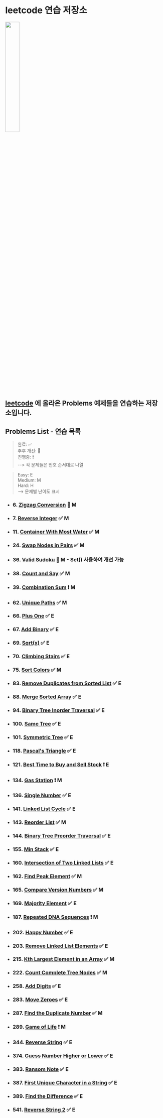 # leetcode 연습 저장소

<img src="https://user-images.githubusercontent.com/99525990/157272133-38648eef-5a8e-4431-b0df-a78e16c07a28.png" width=30% />

## <a href="https://leetcode.com/problemset/all/" target="_blank" rel="noopener">leetcode</a> 에 올라온 Problems 예제들을 연습하는 저장소입니다.

## Problems List - 연습 목록

> 완료: ✅<br>
> 추후 개선: 🔆<br>
> 진행중: ❗️<br>
> --> 각 문제들은 번호 순서대로 나열

> Easy: E<br>
> Medium: M<br>
> Hard: H<br>
> --> 문제별 난이도 표시

- ### 6. <a href="https://leetcode.com/problems/zigzag-conversion/" target="_blank" rel="noopener">Zigzag Conversion</a> 🔆 M
- ### 7. <a href="https://leetcode.com/problems/reverse-integer/" target="_blank" rel="noopener">Reverse Integer</a> ✅ M
- ### 11. <a href="https://leetcode.com/problems/container-with-most-water/" target="_blank" rel="noopener">Container With Most Water</a> ✅ M
- ### 24. <a href="https://leetcode.com/problems/swap-nodes-in-pairs/" target="_blank" rel="noopener">Swap Nodes in Pairs</a> ✅ M
- ### 36. <a href="https://leetcode.com/problems/valid-sudoku/" target="_blank" rel="noopener">Valid Sudoku</a> 🔆 M - Set() 사용하여 개선 가능
- ### 38. <a href="https://leetcode.com/problems/count-and-say/" target="_blank" rel="noopener">Count and Say</a> ✅ M
- ### 39. <a href="https://leetcode.com/problems/combination-sum/" target="_blank" rel="noopener">Combination Sum</a> ❗️ M
- ### 62. <a href="https://leetcode.com/problems/unique-paths/" target="_blank" rel="noopener">Unique Paths</a> ✅ M
- ### 66. <a href="https://leetcode.com/problems/plus-one/" target="_blank" rel="noopener">Plus One</a> ✅ E
- ### 67. <a href="https://leetcode.com/problems/add-binary/" target="_blank" rel="noopener">Add Binary</a> ✅ E
- ### 69. <a href="https://leetcode.com/problems/sqrtx/" target="_blank" rel="noopener">Sqrt(x)</a> ✅ E
- ### 70. <a href="https://leetcode.com/problems/climbing-stairs/" target="_blank" rel="noopener">Climbing Stairs</a> ✅ E
- ### 75. <a href="https://leetcode.com/problems/sort-colors/" target="_blank" rel="noopener">Sort Colors</a> ✅ M
- ### 83. <a href="https://leetcode.com/problems/remove-duplicates-from-sorted-list/" target="_blank" rel="noopener">Remove Duplicates from Sorted List</a> ✅ E
- ### 88. <a href="https://leetcode.com/problems/merge-sorted-array/" target="_blank" rel="noopener">Merge Sorted Array</a> ✅ E
- ### 94. <a href="https://leetcode.com/problems/binary-tree-inorder-traversal/" target="_blank" rel="noopener">Binary Tree Inorder Traversal</a> ✅ E
- ### 100. <a href="https://leetcode.com/problems/same-tree/" target="_blank" rel="noopener">Same Tree</a> ✅ E
- ### 101. <a href="https://leetcode.com/problems/symmetric-tree/" target="_blank" rel="noopener">Symmetric Tree</a> ✅ E
- ### 118. <a href="https://leetcode.com/problems/pascals-triangle/" target="_blank" rel="noopener">Pascal's Triangle</a> ✅ E
- ### 121. <a href="https://leetcode.com/problems/best-time-to-buy-and-sell-stock/" target="_blank" rel="noopener">Best Time to Buy and Sell Stock</a> ❗️ E
- ### 134. <a href="https://leetcode.com/problems/gas-station/" target="_blank" rel="noopener">Gas Station</a> ❗️ M
- ### 136. <a href="https://leetcode.com/problems/single-number/" target="_blank" rel="noopener">Single Number</a> ✅ E
- ### 141. <a href="https://leetcode.com/problems/linked-list-cycle/" target="_blank" rel="noopener">Linked List Cycle</a> ✅ E
- ### 143. <a href="https://leetcode.com/problems/reorder-list/submissions/" target="_blank" rel="noopener">Reorder List</a> ✅ M
- ### 144. <a href="https://leetcode.com/problems/binary-tree-preorder-traversal/" target="_blank" rel="noopener">Binary Tree Preorder Traversal</a> ✅ E
- ### 155. <a href="https://leetcode.com/problems/min-stack/" target="_blank" rel="noopener">Min Stack</a> ✅ E
- ### 160. <a href="https://leetcode.com/problems/intersection-of-two-linked-lists/" target="_blank" rel="noopener">Intersection of Two Linked Lists</a> ✅ E
- ### 162. <a href="https://leetcode.com/problems/find-peak-element/" target="_blank" rel="noopener">Find Peak Element</a> ✅ M
- ### 165. <a href="https://leetcode.com/problems/compare-version-numbers/" target="_blank" rel="noopener">Compare Version Numbers</a> ✅ M
- ### 169. <a href="https://leetcode.com/problems/majority-element/" target="_blank" rel="noopener">Majority Element</a> ✅ E
- ### 187. <a href="https://leetcode.com/problems/repeated-dna-sequences/" target="_blank" rel="noopener">Repeated DNA Sequences</a> ❗️ M
- ### 202. <a href="https://leetcode.com/problems/happy-number/" target="_blank" rel="noopener">Happy Number</a> ✅ E
- ### 203. <a href="https://leetcode.com/problems/remove-linked-list-elements/" target="_blank" rel="noopener">Remove Linked List Elements</a> ✅ E
- ### 215. <a href="https://leetcode.com/problems/kth-largest-element-in-an-array/" target="_blank" rel="noopener">Kth Largest Element in an Array</a> ✅ M
- ### 222. <a href="https://leetcode.com/problems/count-complete-tree-nodes/" target="_blank" rel="noopener">Count Complete Tree Nodes</a> ✅ M
- ### 258. <a href="https://leetcode.com/problems/add-digits/" target="_blank" rel="noopener">Add Digits</a> ✅ E
- ### 283. <a href="https://leetcode.com/problems/move-zeroes/" target="_blank" rel="noopener">Move Zeroes</a> ✅ E
- ### 287. <a href="https://leetcode.com/problems/find-the-duplicate-number/" target="_blank" rel="noopener">Find the Duplicate Number</a> ✅ M
- ### 289. <a href="https://leetcode.com/problems/game-of-life/" target="_blank" rel="noopener">Game of Life</a> ❗️ M
- ### 344. <a href="https://leetcode.com/problems/reverse-string/" target="_blank" rel="noopener">Reverse String</a> ✅ E
- ### 374. <a href="https://leetcode.com/problems/guess-number-higher-or-lower/" target="_blank" rel="noopener">Guess Number Higher or Lower</a> ✅ E
- ### 383. <a href="https://leetcode.com/problems/ransom-note/" target="_blank" rel="noopener">Ransom Note</a> ✅ E
- ### 387. <a href="https://leetcode.com/problems/first-unique-character-in-a-string/" target="_blank" rel="noopener">First Unique Character in a String</a> ✅ E
- ### 389. <a href="https://leetcode.com/problems/find-the-difference/" target="_blank" rel="noopener">Find the Difference</a> ✅ E
- ### 541. <a href="https://leetcode.com/problems/reverse-string-ii/" target="_blank" rel="noopener">Reverse String 2</a> ✅ E
